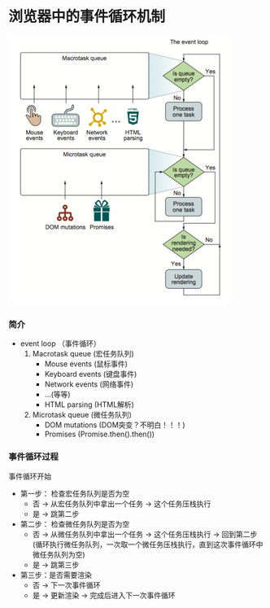 # 浏览器中的事件循环机制

![](./eventloop.png)

### 简介

* event loop （事件循环）
	1. Macrotask queue (宏任务队列)
		* Mouse events (鼠标事件)
		* Keyboard events (键盘事件)
		* Network events (网络事件)
		* ...(等等)
		* HTML parsing (HTML解析)
	2. Microtask queue (微任务队列)
		* DOM mutations (DOM突变？不明白！！！)
		* Promises (Promise.then().then())

### 事件循环过程 

事件循环开始

* 第一步： 检查宏任务队列是否为空
	* 否 -> 从宏任务队列中拿出一个任务 -> 这个任务压栈执行
	* 是 -> 跳第二步
* 第二步： 检查微任务队列是否为空
	* 否 -> 从微任务队列中拿出一个任务 -> 这个任务压栈执行 -> 回到第二步(循环执行微任务队列，一次取一个微任务压栈执行，直到这次事件循环中微任务队列为空)
	* 是 -> 跳第三步
* 第三步：是否需要渲染
	* 否 -> 下一次事件循环
	* 是 -> 更新渲染 -> 完成后进入下一次事件循环 
	

